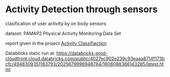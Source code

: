 # Activity Detection through sensors
clasification of user activity by on body sensors

dataset: PAMAP2 Physical Activity Monitoring Data Set 

report given in the project
[Activity Classifiaction](https://github.com/yechiav/Activity_Detection_through_sensors/blob/master/Activity_Detection.pdf "Report")

Databticks static run at:
https://databricks-prod-cloudfront.cloud.databricks.com/public/4027ec902e239c93eaaa8714f173bcfc/4948309351183793/2025679996948784/1606088366143285/latest.html
